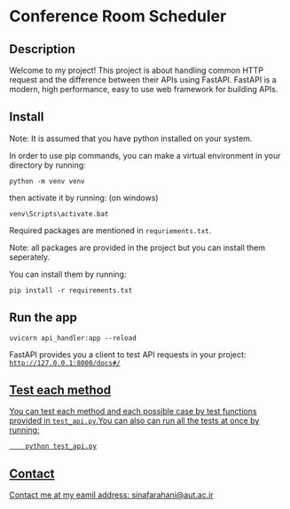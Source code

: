 # Conference Room Scheduler

## Description

Welcome to my project! This project is about handling common HTTP request and the difference between their APIs using FastAPI.
FastAPI is a modern, high performance, easy to use web framework for building APIs.

## Install

Note: It is assumed that you have python installed on your system.

In order to use pip commands, you can make a virtual environment in your directory by running:

    python -m venv venv
then activate it by running: (on windows)

    venv\Scripts\activate.bat
    
Required packages are mentioned in `requriements.txt`.

Note: all packages are provided in the project but you can install them seperately.

You can install them by running:

    pip install -r requirements.txt
    
## Run the app

    uvicorn api_handler:app --reload

FastAPI provides you a client to test API requests in your project: <a href="http://127.0.0.1:8000/docs#/">`http://127.0.0.1:8000/docs#/`


## Test each method

You can test each method and each possible case by test functions provided in `test_api.py`.You can also can run all the tests at once by running:

        python test_api.py

## Contact
Contact me at my eamil address: sinafarahani@aut.ac.ir
